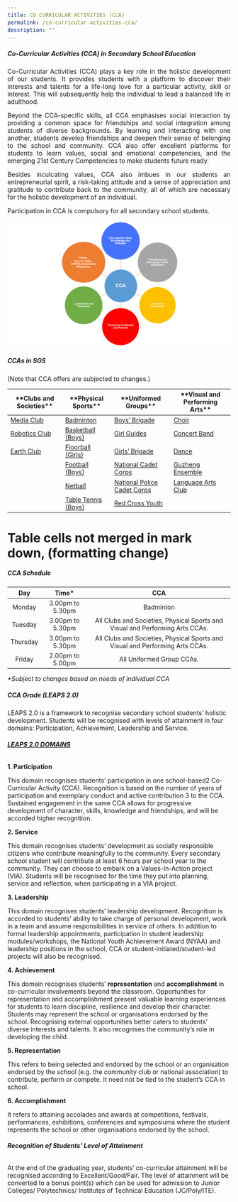 ```yaml
---
title: CO CURRICULAR ACTIVITIES (CCA)
permalink: /co-curricular-activities-cca/
description: ""
---
```

##### **Co-Curricular Activities (CCA) in Secondary School Education**

<p style="text-align: justify;"> Co-Curricular Activities (CCA) plays a key role in the holistic development of our students. It provides students with a platform to discover their interests and talents for a life-long love for a particular activity, skill or interest. This will subsequently help the individual to lead a balanced life in adulthood. </p>

<p style="text-align: justify;"> Beyond the CCA-specific skills, all CCA emphasises social interaction by providing a common space for friendships and social integration among students of diverse backgrounds. By learning and interacting with one another, students develop friendships and deepen their sense of belonging to the school and community. CCA also offer excellent platforms for students to learn values, social and emotional competencies, and the emerging 21st Century Competencies to make students future ready. </p>

<p style="text-align: justify;"> Besides inculcating values, CCA also imbues in our students an entrepreneurial spirit, a risk-taking attitude and a sense of appreciation and gratitude to contribute back to the community, all of which are necessary for the holistic development of an individual. </p>

<p style="text-align: justify;"> Participation in CCA is compulsory for all secondary school students. </p>

![](/images/Presentation1-1024x576.png)

##### **CCAs in SGS**

(Note that CCA offers are subjected to changes.)

<table>
<thead>
  <tr>
    <th>**Clubs and Societies**</th>
    <th>**Physical Sports**</th>
    <th>**Uniformed Groups**</th>
    <th>**Visual and Performing Arts**</th>
  </tr>
</thead>
<tbody>
  <tr>
    <td><a href="https://www.sgs.edu.sg/clubs-and-societies/sgs-media-studio/">Media Club</a></td>
    <td><a href="https://www.sgs.edu.sg/co-curricular-activities/cca/badminton/">Badminton</a></td>
    <td><a href="https://www.sgs.edu.sg/co-curricular-activities/uniformed-groups/boys-brigade/">Boys’ Brigade</a></td>
    <td><a href="https://www.sgs.edu.sg/co-curricular-activities/performing-arts/choral-ensemble/">Choir</a></td>
  </tr>
  <tr>
    <td><a href="https://www.sgs.edu.sg/clubs-and-societies/robotics-club/">Robotics Club</a></td>
    <td><a href="https://www.sgs.edu.sg/co-curricular-activities/cca/basketball/">Basketball (Boys)</a></td>
    <td><a href="https://www.sgs.edu.sg/co-curricular-activities/uniformed-groups/girl-guides/">Girl Guides</a></td>
    <td><a href="https://www.sgs.edu.sg/co-curricular-activities/performing-arts/concert-band/">Concert Band</a></td>
  </tr>
  <tr>
    <td><a href="https://www.sgs.edu.sg/earth-club/">Earth Club</a></td>
    <td><a href="https://www.sgs.edu.sg/co-curricular-activities/cca/floorball/">Floorball (Girls)</a></td>
    <td><a href="https://www.sgs.edu.sg/co-curricular-activities/uniformed-groups/girls-brigade/">Girls’ Brigade</a></td>
    <td><a href="https://www.sgs.edu.sg/co-curricular-activities/performing-arts/dance-club/">Dance</a></td>
  </tr>
  <tr>
    <td></td>
    <td><a href="https://www.sgs.edu.sg/co-curricular-activities/cca/football/">Football (Boys)</a></td>
    <td><a href="https://www.sgs.edu.sg/co-curricular-activities/uniformed-groups/national-cadet-corps/">National Cadet Corps</a></td>
    <td><a href="https://www.sgs.edu.sg/co-curricular-activities/performing-arts/gushing-ensemble/">Guzheng Ensemble</a></td>
  </tr>
  <tr>
    <td></td>
    <td><a href="https://www.sgs.edu.sg/co-curricular-activities/cca/netball/">Netball</a></td>
    <td><a href="https://www.sgs.edu.sg/co-curricular-activities/uniformed-groups/national-police-cadet-corps/">National Police Cadet Corps</a></td>
    <td><a href="https://www.sgs.edu.sg/co-curricular-activities/performing-arts/language-arts-club/">Language Arts Club</a></td>
  </tr>
  <tr>
    <td></td>
    <td><a href="https://www.sgs.edu.sg/co-curricular-activities/cca/table-tennis/">Table Tennis (Boys)</a></td>
    <td><a href="https://www.sgs.edu.sg/co-curricular-activities/uniformed-groups/red-cross-youth/">Red Cross Youth</a></td>
    <td></td>
  </tr>
</tbody>
</table>

# Table cells not merged in mark down, (formatting change)

##### **CCA Schedule**

|  **Day** |     **Time***    |                                    **CCA**                                    |
|:--------:|:----------------:|:-----------------------------------------------------------------------------:|
|  Monday  | 3.00pm to 5.30pm |                                   Badminton                                   |
|  Tuesday | 3.00pm to 5.30pm | All Clubs and Societies, Physical Sports and Visual and Performing Arts CCAs. |
| Thursday | 3.00pm to 5.30pm | All Clubs and Societies, Physical Sports and Visual and Performing Arts CCAs. |
|  Friday  | 2.00pm to 5.00pm |                           All Uniformed Group CCAs.                           |

_\*Subject to changes based on needs of individual CCA_

##### **CCA Grade (LEAPS 2.0)**

LEAPS 2.0 is a framework to recognise secondary school students’ holistic development. Students will be recognised with levels of attainment in four domains: Participation, Achievement, Leadership and Service.

###### <span style="text-decoration: underline;">**LEAPS 2.0 DOMAINS**</span>

**1\. Participation**

This domain recognises students’ participation in one school-based2 Co-Curricular Activity (CCA). Recognition is based on the number of years of participation and exemplary conduct and active contribution 3 to the CCA. Sustained engagement in the same CCA allows for progressive development of character, skills, knowledge and friendships, and will be accorded higher recognition.

**2\. Service**

This domain recognises students’ development as socially responsible citizens who contribute meaningfully to the community. Every secondary school student will contribute at least 6 hours per school year to the community. They can choose to embark on a Values-In-Action project (VIA). Students will be recognised for the time they put into planning, service and reflection, when participating in a VIA project.

**3\. Leadership**

This domain recognises students’ leadership development. Recognition is accorded to students’ ability to take charge of personal development, work in a team and assume responsibilities in service of others. In addition to formal leadership appointments, participation in student leadership modules/workshops, the National Youth Achievement Award (NYAA) and leadership positions in the school, CCA or student-initiated/student-led projects will also be recognised.

**4\. Achievement**

This domain recognises students’ **representation** and **accomplishment** in co-curricular involvements beyond the classroom. Opportunities for representation and accomplishment present valuable learning experiences for students to learn discipline, resilience and develop their character. Students may represent the school or organisations endorsed by the school. Recognising external opportunities better caters to students’ diverse interests and talents. It also recognises the community’s role in developing the child.

**5\. Representation** 

This refers to being selected and endorsed by the school or an organisation endorsed by the school (e.g. the community club or national association) to contribute, perform or compete. It need not be tied to the student’s CCA in school.

**6\. Accomplishment** 

It refers to attaining accolades and awards at competitions, festivals, performances, exhibitions, conferences and symposiums where the student represents the school or other organisations endorsed by the school.

###### **Recognition of Students’ Level of Attainment**

At the end of the graduating year, students’ co-curricular attainment will be recognised according to Excellent/Good/Fair. The level of attainment will be converted to a bonus point(s) which can be used for admission to Junior Colleges/ Polytechnics/ Institutes of Technical Education (JC/Poly/ITE).